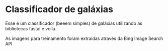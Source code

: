 # Classificador de galáxias

Esse é um classificador (beeem simples) de galáxias utilizando as bibliotecas fastai e voila.

As imagens para treinamento foram extraídas através da Bing Image Search API
